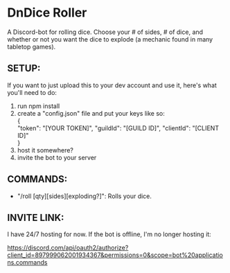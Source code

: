 # DnDice Roller

A Discord-bot for rolling dice. Choose your # of sides, # of dice, and whether or not you want the dice to explode (a mechanic found in many tabletop games).

## SETUP:
If you want to just upload this to your dev account and use it, here's what you'll need to do:

1. run npm install
2. create a "config.json" file and put your keys like so:  
{  
  "token": "[YOUR TOKEN]",
  "guildId": "[GUILD ID]",
  "clientId": "[CLIENT ID]"  
}
3. host it somewhere?
4. invite the bot to your server

## COMMANDS:
- "/roll [qty][sides][exploding?]":      Rolls your dice.



## INVITE LINK:
I have 24/7 hosting for now. If the bot is offline, I'm no longer hosting it:

https://discord.com/api/oauth2/authorize?client_id=897999062001934367&permissions=0&scope=bot%20applications.commands